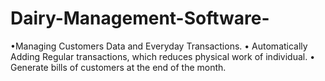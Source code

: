 # Dairy-Management-Software-
•Managing Customers Data and Everyday Transactions.
• Automatically Adding Regular transactions, which reduces physical work of individual.
• Generate bills of customers at the end of the month.
